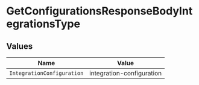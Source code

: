 # GetConfigurationsResponseBodyIntegrationsType


## Values

| Name                       | Value                      |
| -------------------------- | -------------------------- |
| `IntegrationConfiguration` | integration-configuration  |